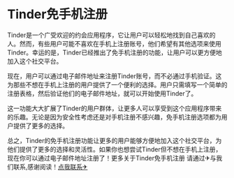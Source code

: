 # Tinder免手机注册

Tinder是一个广受欢迎的约会应用程序，它让用户可以轻松地找到自己喜欢的人。然而，有些用户可能不喜欢在手机上注册账号，他们希望有其他选项来使用Tinder。幸运的是，Tinder已经推出了免手机注册的功能，让用户可以更方便地加入这个社交平台。

现在，用户可以通过电子邮件地址来注册Tinder账号，而不必通过手机验证。这为那些不想在手机上注册的用户提供了一个便利的选择。用户只需填写一个简单的注册表格，然后验证他们的电子邮件地址，就可以开始使用Tinder了。

这一功能大大扩展了Tinder的用户群体，让更多人可以享受到这个应用程序带来的乐趣。无论是因为安全性考虑还是对手机注册不感兴趣，免手机注册选项都为用户提供了更多的选择。

总之，Tinder的免手机注册功能让更多的用户能够方便地加入这个社交平台，为他们提供了更多的选择和灵活性。如果你也想尝试Tinder但不想在手机上注册，现在你可以通过电子邮件地址注册了！更多关于Tinder免手机注册 请通过✈与我们联系,感谢阅读！[点我联系✈](https://mail.G208.com)